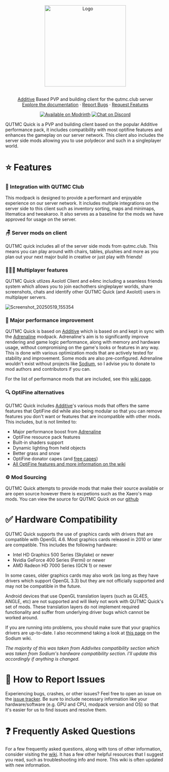 <div align="center">
  <a href="https://github.com/QUT-MC-Club/qmc-quick">
    <img src="https://github.com/user-attachments/assets/4adbc522-9f9c-4596-bc3f-87905ad41c5b" alt="Logo" height="256">
  </a>
  <br />
  <br />
  <p align="center">
    <a href="https://modrinth.com/modpack/additive">Additive</a> Based PVP and building client for the qutmc.club server
    <br />
    <a href="https://qutmc.club/start/introduction/">Explore the documentation</a>
    ·
    <a href="https://github.com/QUT-MC-Club/qmc-quick/issues">Report Bugs</a>
    ·
    <a href="https://github.com/QUT-MC-Club/qmc-quick/issues">Request Features</a>
  </p>
  <a href="https://qutmc.club/"><img src="https://cdn.jsdelivr.net/npm/@intergrav/devins-badges@3/assets/compact-minimal/available/modrinth_vector.svg" alt="Available on Modrinth"></a>
  <a href="https://discord.gg/YXYtac2y2D"><img src="https://cdn.jsdelivr.net/npm/@intergrav/devins-badges@3/assets/compact-minimal/social/discord-singular_vector.svg" alt="Chat on Discord"></a>
</div>

QUTMC Quick is a PVP and building client based on the popular Additive performance pack, it includes compatibility with most optifine features and enhances the gameplay on our server network. This client also includes the server side mods allowing you to use polydecor and such in a singleplayer world.

# ⭐ Features

### 🔗 Integration with QUTMC Club
This modpack is designed to provide a performant and enjoyable experience on our server network. It includes multiple integrations on the server side to this client such as inventory sorting, maps and minimaps, litematica and tweakaroo. It also serves as a baseline for the mods we have approved for usage on the server.

### 🪑 Server mods on client
QUTMC quick includes all of the server side mods from qutmc.club. This means you can play around with chairs, tables, plushies and more as you plan out your next major build in creative or just play with friends!

### 🧑‍🤝‍🧑 Multiplayer features
QUTMC Quick utlizes Axolotl Client and e4mc including a seamless friends system which allows you to join eachothers singleplayer worlds, share screenshots, chats and identify other QUTMC Quick (and Axolotl) users in multiplayer servers.

![Screenshot_20250519_155354](https://github.com/user-attachments/assets/2b190f27-920e-44c3-9d76-e55160a7f433)

### 🚀 Major performance improvement

QUTMC Quick is based on [Additive](https://modrinth.com/modpack/additive) which is based on and kept in sync with the [Adrenaline](https://modrinth.com/modpack/adrenaline) modpack. Adrenaline's aim is to significantly improve rendering and game logic performance, along with memory and hardware usage, without compromising on the game's looks or features in any way. This is done with various optimization mods that are actively tested for stability and improvement. Some mods are also pre-configured. Adrenaline wouldn't exist without projects like [Sodium](https://modrinth.com/mod/sodium), so I advise you to donate to mod authors and contributors if you can.

For the list of performance mods that are included, see this [wiki page](https://github.com/skywardmc/adrenaline/wiki/Performance-features).

### 🔍 OptiFine alternatives

QUTMC Quick includes [Additive](https://modrinth.com/modpack/additive)'s various mods that offers the same features that OptiFine did while also being modular so that you can remove features you don't want or features that are incompatible with other mods. This includes, but is not limited to:

- Major performance boost from [Adrenaline](https://modrinth.com/modpack/adrenaline)
- OptiFine resource pack features
- Built-in shaders support
- Dynamic lighting from held objects
- Better grass and snow
- OptiFine donator capes (and [free capes](https://github.com/skywardmc/additive/wiki/Supporter-cape))
- [All OptiFine features and more information on the wiki](https://github.com/skywardmc/additive/wiki/Give-up-OptiFine)

### ⚙️ Mod Sourcing
QUTMC Quick attempts to provide mods that make their source available or are open source however there is excpetions such as the Xaero's map mods. You can view the source for QUTMC Quick on our [github](https://github.com/QUT-MC-Club/qmc-quick)

# ✅ Hardware Compatibility

QUTMC Quick supports the use of graphics cards with drivers that are compatible with OpenGL 4.6. Most graphics cards released in 2010 or later are compatible. This includes the following hardware:

- Intel HD Graphics 500 Series (Skylake) or newer
- Nvidia GeForce 400 Series (Fermi) or newer
- AMD Radeon HD 7000 Series (GCN 1) or newer

In some cases, older graphics cards may also work (as long as they have drivers which support OpenGL 3.3) but they are not officially supported and may not be compatible in the future.

Android devices that use OpenGL translation layers (such as GL4ES, ANGLE, etc) are not supported and will likely not work with QUTMC Quick's set of mods. These translation layers do not implement required functionality and suffer from underlying driver bugs which cannot be worked around.

If you are running into problems, you should make sure that your graphics drivers are up-to-date. I also recommend taking a look at [this page](https://github.com/CaffeineMC/sodium-fabric/wiki/Driver-Compatibility) on the Sodium wiki.

*The majority of this was taken from Addivites compatibility section which was taken from Sodium's hardware compatibility section. I'll update this accordingly if anything is changed.*

# 🐛 How to Report Issues

Experiencing bugs, crashes, or other issues? Feel free to open an issue on the [issue tracker](https://github.com/QUT-MC-Club/qmc-quick/issues). Be sure to include necessary information like your hardware/software (e.g. GPU and CPU, modpack version and OS) so that it's easier for us to find issues and resolve them.

# ❓ Frequently Asked Questions

For a few frequently asked questions, along with tons of other information, consider visiting the [wiki](https://github.com/intergrav/Additive/wiki). It has a few other helpful resources that I suggest you read, such as troubleshooting info and more. This wiki is often updated with new information.
